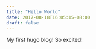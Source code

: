 ```yaml
---
title: "Hello World"
date: 2017-08-18T16:05:15+08:00
draft: false
---
```

My first hugo blog! So excited!
